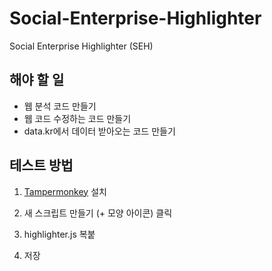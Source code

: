 # Social-Enterprise-Highlighter
Social Enterprise Highlighter (SEH)

## 해야 할 일
- 웹 분석 코드 만들기
- 웹 코드 수정하는 코드 만들기
- data.kr에서 데이터 받아오는 코드 만들기

## 테스트 방법
1. [Tampermonkey](https://chrome.google.com/webstore/detail/tampermonkey/dhdgffkkebhmkfjojejmpbldmpobfkfo) 설치

2. 새 스크립트 만들기 (+ 모양 아이콘) 클릭
3. highlighter.js 복붙
4. 저장
